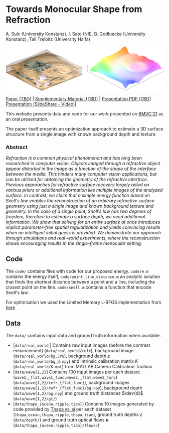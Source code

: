 

# Towards Monocular Shape from Refraction
A. Sulc (University Konstanz), I. Sato (NII), B. Godluecke (University Konstanz), Tali Treibitz (University Haifa) 

![Teaser](https://raw.githubusercontent.com/sulcantonin/SfR-BMVC21/main/teaser.png)

[Paper (TBD)](TBD) | [Supplementary Material (TBD)](TBD) | [Presentation PDF (TBD)](TBD) [Presentation (SlideShare - Video)](https://recorder-v3.slideslive.com/?share=54408&s=6d056038-5ccc-4d7f-b14f-562c14aef4e5)|

This website presents data and code for our work presented on [BMVC'21](https://bmvc2021.com/ "BMVC") as an oral presentation. 

The paper itself presents an optimization approach to estimate a 3D surface structure from a single image with known background depth and texture. 

### Abstract
*Refraction is a common physical phenomenon and has long been researched in computer vision. Objects imaged through a refractive object appear distorted in the image as a function of the shape of the interface between the media. This hinders many computer vision applications, but can be utilized for obtaining the geometry of the refractive interface. Previous approaches for refractive surface recovery largely relied on various priors or additional information like multiple images of the analyzed surface. In contrast, we claim that a simple energy function based on Snell's law enables the reconstruction of an arbitrary refractive surface geometry using just a single image and known background texture and geometry. In the case of a single point, Snell's law has two degrees of freedom, therefore to estimate a surface depth, we need additional information. We show that solving for an entire surface at once introduces implicit parameter-free spatial regularization and yields convincing results when an intelligent initial guess is provided. We demonstrate our approach through simulations and real-world experiments, where the reconstruction shows encouraging results in the single-frame monocular setting.*
## Code
The `code/` contains files with code for our proposed energy. `code/e.m` contains the energy itself, `code/point_line_distance.m` an analytic solution that finds the shortest distance between a point and a line, including the closest point on the line. `code/snell.m` contains a function that encode Snell's law. 

For optimisation we used the Limited Memory L-BFGS implementation from [here](https://www.mathworks.com/matlabcentral/mlc-downloads/downloads/submissions/23245/versions/9/previews/fminlbfgs.m/index.html)
## Data
The `data/` contains input data and ground truth information when available. 

 - [`data/real_world` ] Contains raw input images (before the contrast enhancement) (`data/real_world/refr`), background image (`data/real_world/bg.JPG`), background depth $z$ (`data/real_world/bg_d.npy`) and intrinsic calibration matrix $K$ (`data/real_world/K.mat`) from MATLAB Camera Calibration Toolbox
 - [`data/wave{1,2}`] Contains 100 input images per each dataset (`wave1,_flat,wave1_func,wave2,_flat,wave2_func`)  (`data/wave{1,2}/refr_{flat,func}`), background images (`data/wave{1,2}/refr_{flat,func}/bg.npy`), background depth (`data/wave{1,2}/bg.npy`) and ground truth distances $\dev{d}$ (`data/wave{1,2}/gt/`)
 - [`data/thapa_{ocena,ripple,tian}`] Contains 10 images generated by code provided by [Thapa et. al](https://github.com/SimronThapa/FSRN-CVPR2020) per each dataset (`thapa_ocean,thapa_ripple,thapa_tian`), ground truth depths $z$ (`data/depth/`) and ground truth optical flows $\boldsymbol{u}$ (`data/thapa_{ocean,ripple,tian}/flows/`)

